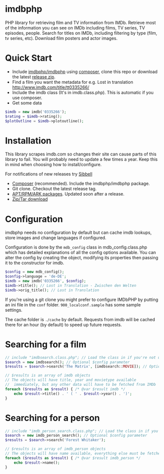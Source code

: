 imdbphp
=======

PHP library for retrieving film and TV information from IMDb.
Retrieve most of the information you can see on IMDb including films, TV series, TV episodes, people.
Search for titles on IMDb, including filtering by type (film, tv series, etc).
Download film posters and actor images.


Quick Start
===========

* Include [imdbphp/imdbphp](https://packagist.org/packages/imdbphp/imdbphp) using [composer](https://www.getcomposer.org), clone this repo or download the latest [release zip](https://github.com/tboothman/imdbphp/releases).
* Find a film you want the metadata for e.g. Lost in translation http://www.imdb.com/title/tt0335266/
* Include the imdb class (It's in imdb.class.php). This is automatic if you use composer.
* Get some data
```php
$imdb = new imdb('0335266');
$rating = $imdb->rating();
$plotOutline = $imdb->plotoutline();
```

Installation
============

This library scrapes imdb.com so changes their site can cause parts of this library to fail. You will probably need to update a few times a year. Keep this in mind when choosing how to install/configure.

For notifications of new releases try [Sibbell](https://sibbell.com)

* [Composer](https://www.getcomposer.org) (recommended). Include the imdbphp/imdbphp package.
* Git clone. Checkout the latest release tag.
* [APT/RPM/ARK packages](http://apt.izzysoft.de/). Updated soon after a release.
* [Zip/Tar download](https://github.com/tboothman/imdbphp/releases)


Configuration
=============

imdbphp needs no configuration by default but can cache imdb lookups, store images and change languages if configured.

Configuration is done by the `mdb_config` class in mdb_config.class.php which has detailed explanations of all the config options available.
You can alter the config by creating the object, modifying its properties then passing it to the constructor for imdb.
```php
$config = new mdb_config();
$config->language = 'de-DE';
$imdb = new imdb('0335266', $config);
$imdb->title(); // Lost in Translation - Zwischen den Welten
$imdb->orig_title(); // Lost in Translation
```

If you're using a git clone you might prefer to configure IMDbPHP by putting an ini file in the `conf` folder. `900_localconf.sample` has some sample settings.

The cache folder is `./cache` by default. Requests from imdb will be cached there for an hour (by default) to speed up future requests.

Searching for a film
====================

```php
// include "imdbsearch.class.php"; // Load the class in if you're not using an autoloader
$search = new imdbsearch(); // Optional $config parameter
$results = $search->search('The Matrix', [imdbsearch::MOVIE]); // Optional second parameter restricts types returned

// $results is an array of imdb objects
// The objects will have title, year and movietype available
//  immediately, but any other data will have to be fetched from IMDb
foreach ($results as $result) { /* @var $result imdb */
    echo $result->title() . ' ( ' . $result->year() . ')';
}
```

Searching for a person
======================
```php
// include "imdb_person_search.class.php"; // Load the class in if you're not using an autoloader
$search = new imdb_person_search(); // Optional $config parameter
$results = $search->search('Forest Whitaker');

// $results is an array of imdb_person objects
// The objects will have name available, everything else must be fetched from IMDb
foreach ($results as $result) { /* @var $result imdb_person */
    echo $result->name();
}
```
